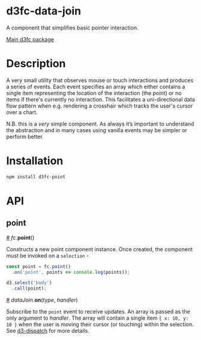 # d3fc-data-join

A component that simplifies basic pointer interaction.

[Main d3fc package](https://github.com/ScottLogic/d3fc)

# Description

A very small utility that observes mouse or touch interactions and produces a series of events. Each event specifies an array which either contains a single item representing the location of the interaction (the point) or no items if there's currently no interaction. This facilitates a uni-directional data flow pattern when e.g. rendering a crosshair which tracks the user's cursor over a chart.

N.B. this is a *very* simple component. As always it’s important to understand the abstraction and in many cases using vanilla events may be simpler or perform better.

# Installation

```bash
npm install d3fc-point
```

# API

## point

<a name="point" href="#point">#</a> *fc*.**point**()

Constructs a new point component instance. Once created, the component must be invoked on a `selection` -

```js
const point = fc.point()
  .on('point', points => console.log(points));

d3.select('body')
  .call(point);
```

<a name="dataJoin_element" href="#dataJoin_element">#</a> *dataJoin*.**on**(*type*, *handler*)

Subscribe to the `point` event to receive updates. An array is passed as the only argument to *handler*. The array will contain a single item `{ x: 10, y: 10 }` when the user is moving their cursor (or touching) within the selection. See [d3-dispatch](https://github.com/d3/d3-dispatch#dispatch_on) for more details.
